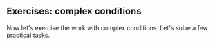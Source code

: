 ## Exercises: complex conditions

Now let's exercise the work with complex conditions. Let's solve a few practical tasks.